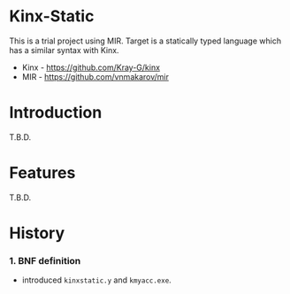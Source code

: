 # Kinx-Static

This is a trial project using MIR. Target is a statically typed language which has a similar syntax with Kinx.

* Kinx - https://github.com/Kray-G/kinx
* MIR - https://github.com/vnmakarov/mir

# Introduction

T.B.D.

# Features

T.B.D.

# History

### 1. BNF definition

* introduced `kinxstatic.y` and `kmyacc.exe`.
